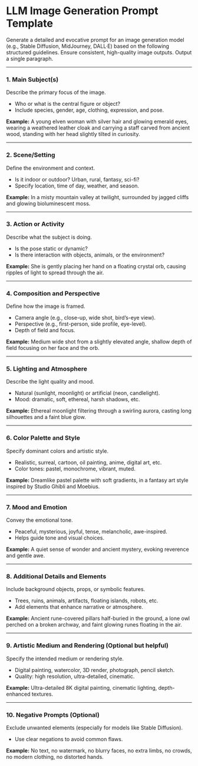 
# LLM Image Generation Prompt Template

Generate a detailed and evocative prompt for an image generation model (e.g., Stable Diffusion, MidJourney, DALL·E) based on the following structured guidelines. Ensure consistent, high-quality image outputs. Output a single paragraph.

---

### 1. Main Subject(s)
Describe the primary focus of the image.
- Who or what is the central figure or object?
- Include species, gender, age, clothing, expression, and pose.

**Example:** A young elven woman with silver hair and glowing emerald eyes, wearing a weathered leather cloak and carrying a staff carved from ancient wood, standing with her head slightly tilted in curiosity.

---

### 2. Scene/Setting
Define the environment and context.
- Is it indoor or outdoor? Urban, rural, fantasy, sci-fi?
- Specify location, time of day, weather, and season.

**Example:** In a misty mountain valley at twilight, surrounded by jagged cliffs and glowing bioluminescent moss.

---

### 3. Action or Activity
Describe what the subject is doing.
- Is the pose static or dynamic?
- Is there interaction with objects, animals, or the environment?

**Example:** She is gently placing her hand on a floating crystal orb, causing ripples of light to spread through the air.

---

### 4. Composition and Perspective
Define how the image is framed.
- Camera angle (e.g., close-up, wide shot, bird’s-eye view).
- Perspective (e.g., first-person, side profile, eye-level).
- Depth of field and focus.

**Example:** Medium wide shot from a slightly elevated angle, shallow depth of field focusing on her face and the orb.

---

### 5. Lighting and Atmosphere
Describe the light quality and mood.
- Natural (sunlight, moonlight) or artificial (neon, candlelight).
- Mood: dramatic, soft, ethereal, harsh shadows, etc.

**Example:** Ethereal moonlight filtering through a swirling aurora, casting long silhouettes and a faint blue glow.

---

### 6. Color Palette and Style
Specify dominant colors and artistic style.
- Realistic, surreal, cartoon, oil painting, anime, digital art, etc.
- Color tones: pastel, monochrome, vibrant, muted.

**Example:** Dreamlike pastel palette with soft gradients, in a fantasy art style inspired by Studio Ghibli and Moebius.

---

### 7. Mood and Emotion
Convey the emotional tone.
- Peaceful, mysterious, joyful, tense, melancholic, awe-inspired.
- Helps guide tone and visual choices.

**Example:** A quiet sense of wonder and ancient mystery, evoking reverence and gentle awe.

---

### 8. Additional Details and Elements
Include background objects, props, or symbolic features.
- Trees, ruins, animals, artifacts, floating islands, robots, etc.
- Add elements that enhance narrative or atmosphere.

**Example:** Ancient rune-covered pillars half-buried in the ground, a lone owl perched on a broken archway, and faint glowing runes floating in the air.

---

### 9. Artistic Medium and Rendering (Optional but helpful)
Specify the intended medium or rendering style.
- Digital painting, watercolor, 3D render, photograph, pencil sketch.
- Quality: high resolution, ultra-detailed, cinematic.

**Example:** Ultra-detailed 8K digital painting, cinematic lighting, depth-enhanced textures.

---

### 10. Negative Prompts (Optional)
Exclude unwanted elements (especially for models like Stable Diffusion).
- Use clear negations to avoid common flaws.

**Example:** No text, no watermark, no blurry faces, no extra limbs, no crowds, no modern clothing, no distorted hands.



